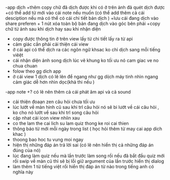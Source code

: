 -app dịch
+thêm copy chữ đã dịch được khi có ở trên ảnh đã quét dịch được
+có thể add từ mới vào cái note nếu muốn (có thể add thêm cả cái desciption nếu mà có thể có cái chi tiết bản dịch )
+lưu cái đang dịch vào share preferen + 1 nút xóa toàn bộ bản đang dịch vào góc bên phải
+copy chữ từ ảnh sau khi dịch hay sau khi nhận diện
+ copy được thông tin  ở trên view lấy từ chi tiết lấy ra từ api
+ cảm giác cần phải cải thiện cái view
+ ở cái api có thể dịch ra các ngôn ngữ khsac ko chỉ dịch sang mỗi tiếng viêệt
+ cái nhận diện ảnh song dịch lúc vẽ khung ko tối ưu nó cam giac ve no chua chuan
+ folow theo gg dich app 
+ ở cái view 1 dịch có lẽ lên để ngang như gg diịch máy tinh nhìn ngang cảm giác dễ hơn nhìn dọc(khả thi nếu )

-app note
+? có lẽ nên thêm cả cái phát âm api và cả sound 
+ cải thiện đoaạn zen câu hỏi chưa tối ưu
+ lúc lướt về màn hinh cũ sau khi trl câu hỏi nó sẽ bi lướt về cái câu hỏi , ko cho nó lướt về sau khi trl song câu hỏi
+ cập nhat cái icon view nhiìn xau
+ co the lam the cai lich su lam quiz thong ke roi cai thien 
+ thông báo từ mới mỗi ngày trong list ( học hỏi thêm từ may cai app dich khac )
+ thoong bao hoc tu vung moi ngay
+ hiện thị những đáp án trả lời sai (có lẽ nên hiển thị cả những đáp án đúng của nó)
+ lúc đang làm quiz nếu mà lần trước làm song rồi nếu đã bắt đầu quiz mới rồi swip về màn cũ thì sẽ bị lỗi giữ argument của lần trước hiển thị dialog
+ làm thêm 1 từ tiếng việt rồi hiển thị đáp án từ nào trong tiếng anh có nghĩa này
